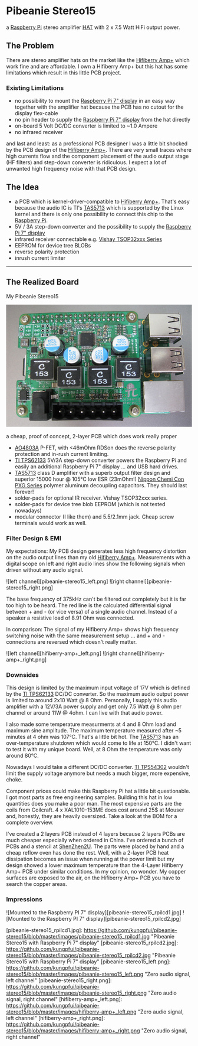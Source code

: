 Pibeanie Stereo15
=================
a [Raspberry Pi] stereo amplifier [HAT] with 2 x 7.5 Watt HiFi output power.

The Problem
-----------
There are stereo amplifier hats on the market like the [Hifiberry Amp+] which work fine and are affordable. I own a Hifiberry Amp+ but this hat has some limitations which result in this little PCB project.

### Existing Limitations ###
- no possibility to mount the [Raspberry Pi 7" display] in an easy way together with the amplifier hat because the PCB has no cutout for the display flex-cable
- no pin header to supply the [Raspberry Pi 7" display] from the hat directly
- on-board 5 Volt DC/DC converter is limited to ~1.0 Ampere
- no infrared receiver

and last and least: as a professional PCB designer I was a little bit shocked by the PCB design of the [Hifiberry Amp+]. There are very small traces where high currents flow and the component placement of the audio output stage (HF filters) and step-down converter is ridiculous. I expect a lot of unwanted high frequency noise with that PCB design.

The Idea
--------
- a PCB which is kernel-driver-compatible to [Hifiberry Amp+]. That's easy because the audio IC is TI's [TAS5713] which is supported by the Linux kernel and there is only one possibility to connect this chip to the [Raspberry Pi].
- 5V / 3A step-down converter and the possibility to supply the [Raspberry Pi 7" display]
- infrared receiver connectable e.g. [Vishay TSOP32xxx Series]
- EEPROM for device tree BLOBs
- reverse polarity protection
- inrush current limiter

----------

The Realized Board
------------------
My Pibeanie Stereo15

![Pibeanie Stereo15][pibeanie-stereo15.jpg]

a cheap, proof of concept, 2-layer PCB which does work really proper

- [AO4803A] P-FET, with <46mOhm RDSon does the reverse polarity protection and in-rush current limiting.
- [TI TPS62133] 5V/3A step-down converter powers the Raspberry Pi and easily an additional Raspberry Pi 7" display ... and USB hard drives.
- [TAS5713] class D amplifier with a superb output filter design and superior 15000 hour @ 105°C low ESR (23mOhm!) [Nippon Chemi Con PXG Series] polymer aluminum decoupling capacitors. They should last forever!
- solder-pads for optional IR receiver. Vishay TSOP32xxx series.
- solder-pads for device tree blob EEPROM (which is not tested nowadays)
- modular connector (I like them) and 5.5/2.1mm jack. Cheap screw terminals would work as well.

### Filter Design & EMI ###
My expectations: My PCB design generates less high frequency distortion on the audio output lines than my old [Hifiberry Amp+]. Measurements with a digital scope on left and right audio lines show the following signals when driven without any audio signal.

![left channel][pibeanie-stereo15_left.png] ![right channel][pibeanie-stereo15_right.png]

The base frequency of 375kHz can't be filtered out completely but it is far too high to be heard.
The red line is the calculated differential signal between + and - (or vice versa) of a single audio channel. Instead of a speaker a resistive load of 8.91 Ohm was connected.

In comparison: The signal of my Hifiberry Amp+ shows high frequency switching noise with the same measurement setup ... and + and - connections are reversed which doesn't really matter.

![left channel][hifiberry-amp+_left.png] ![right channel][hifiberry-amp+_right.png]


### Downsides ###
This design is limited by the maximum input voltage of 17V which is defined by the [TI TPS62133] DC/DC converter. So the maximum audio output power is limited to around 2x10 Watt @ 8 Ohm. Personally, I supply this audio amplifier with a 12V/3A power supply and get only 7.5 Watt @ 8 ohm per channel or around 11W @ 4ohm. I can live with that audio power.

I also made some temperature measurments at 4 and 8 Ohm load and maximum sine amplitude. The maximum temperature measured after ~5 minutes at 4 ohm was 107°C. That's a little bit hot. The [TAS5713] has an over-temperature shutdown which would come to life at 150°C. I didn't want to test it with my unique board. Well, at 8 Ohm the temperature was only around 80°C.

Nowadays I would take a different DC/DC converter. [TI TPS54302] wouldn't limit the supply voltage anymore but needs a much bigger, more expensive, choke.

Component prices could make this Raspberry Pi hat a little bit questionable. I got most parts as free engineering samples. Building this hat in low quantities does you make a poor man. The most expensive parts are the coils from Coilcraft. 4 x XAL1010-153ME does cost around 25$ at Mouser and, honestly, they are heavily oversized. Take a look at the BOM for a complete overview.

I've created a 2 layers PCB instead of 4 layers because 2 layers PCBs are much cheaper especially when ordered in China. I've ordered a bunch of PCBs and a stencil at [ShenZhen2U]. The parts were placed by hand and a cheap reflow oven has done the rest.
Well, with a 2-layer PCB heat dissipation becomes an issue when running at the power limit but my design showed a lower maximum temperature than the 4-Layer Hifiberry Amp+ PCB under similar conditions. In my opinion, no wonder. My copper surfaces are exposed to the air, on the Hifiberry Amp+ PCB you have to search the copper areas.


### Impressions ###
![Mounted to the Raspberry PI 7" display][pibeanie-stereo15_rpilcd1.jpg]
![Mounted to the Raspberry PI 7" display][pibeanie-stereo15_rpilcd2.jpg]


[Raspberry Pi]: https://www.raspberrypi.org/
[Raspberry Pi 7" display]: https://www.raspberrypi.org/blog/the-eagerly-awaited-raspberry-pi-display/
[HAT]: https://www.raspberrypi.org/blog/introducing-raspberry-pi-hats/
[Hifiberry Amp+]: https://www.hifiberry.com/products/ampplus/
[TAS5713]: http://www.ti.com/product/TAS5713/description
[TI TAS5713 datasheet]: http://www.ti.com/lit/ds/symlink/tas5713.pdf
[TI TAS5713 user guide]: http://www.ti.com/lit/pdf/slou281
[Nippon Chemi Con PXG Series]: http://www.chemi-con.co.jp/cgi-bin/CAT_DB/SEARCH/cat_db_al.cgi?e=e&j=p&pdfname=pxg
[Vishay TSOP32xxx Series]: http://www.vishay.com/docs/82489/tsop322.pdf
[AO4803A]: http://www.aosmd.com/pdfs/datasheet/AO4803A.pdf
[TI TPS62133]: http://www.ti.com/product/TPS62133
[TI TPS54302]: http://www.ti.com/product/TPS54302
[ShenZhen2U]: http://www.shenzhen2u.com/

[pibeanie-stereo15.jpg]: https://github.com/kungpfui/pibeanie-stereo15/blob/master/images/pibeanie-stereo15.jpg "Pibeanie Stereo15"
[pibeanie-stereo15_pcb.jpg]: https://github.com/kungpfui/pibeanie-stereo15/blob/master/images/pibeanie-stereo15_pcb.jpg "Pibeanie Stereo15 PCB"
[pibeanie-stereo15_rpilcd1.jpg]: https://github.com/kungpfui/pibeanie-stereo15/blob/master/images/pibeanie-stereo15_rpilcd1.jpg "Pibeanie Stereo15 with Raspberry Pi 7" display"
[pibeanie-stereo15_rpilcd2.jpg]: https://github.com/kungpfui/pibeanie-stereo15/blob/master/images/pibeanie-stereo15_rpilcd2.jpg "Pibeanie Stereo15 with Raspberry Pi 7" display"
[pibeanie-stereo15_left.png]: https://github.com/kungpfui/pibeanie-stereo15/blob/master/images/pibeanie-stereo15_left.png "Zero audio signal, left channel"
[pibeanie-stereo15_right.png]: https://github.com/kungpfui/pibeanie-stereo15/blob/master/images/pibeanie-stereo15_right.png "Zero audio signal, right channel"
[hifiberry-amp+_left.png]: https://github.com/kungpfui/pibeanie-stereo15/blob/master/images/hifiberry-amp+_left.png "Zero audio signal, left channel"
[hifiberry-amp+_right.png]: https://github.com/kungpfui/pibeanie-stereo15/blob/master/images/hifiberry-amp+_right.png "Zero audio signal, right channel"

